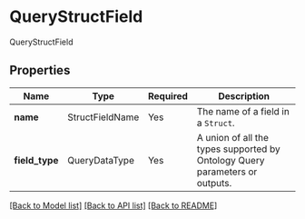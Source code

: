 # QueryStructField

QueryStructField

## Properties
| Name | Type | Required | Description |
| ------------ | ------------- | ------------- | ------------- |
**name** | StructFieldName | Yes | The name of a field in a `Struct`.  |
**field_type** | QueryDataType | Yes | A union of all the types supported by Ontology Query parameters or outputs.  |


[[Back to Model list]](../../README.md#documentation-for-models) [[Back to API list]](../../README.md#documentation-for-api-endpoints) [[Back to README]](../../README.md)
